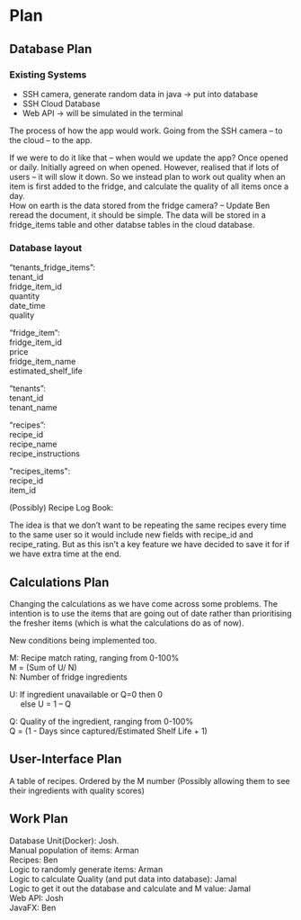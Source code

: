 # Plan 
## Database Plan 

### Existing Systems
- SSH camera, generate random data in java -> put into database 
- SSH Cloud Database 
- Web API -> will be simulated in the terminal 

The process of how the app would work. Going from the SSH camera – to the cloud – to the app. 

If we were to do it like that – when would we update the app? Once opened or daily. 
Initially agreed on when opened. However, realised that if lots of users – it will slow it down. So we instead plan to work out quality when an item is first added to the fridge, and calculate the quality of all items once a day. \
How on earth is the data stored from the fridge camera? – Update Ben reread the document, it should be simple. The data will be stored in a fridge\_items table and other databse tables in the cloud database. 

### Database layout 

“tenants\_fridge\_items”: \
tenant\_id \
fridge\_item\_id \
quantity \
date\_time \
quality

“fridge\_item”: \
fridge\_item\_id \
price \
fridge_item_name \
estimated\_shelf\_life 

“tenants”: \
tenant\_id \
tenant\_name 

“recipes”: \
recipe\_id \
recipe\_name \
recipe\_instructions 

"recipes_items": \
recipe\_id \
item\_id

(Possibly) Recipe Log Book: 

The idea is that we don’t want to be repeating the same recipes every time to the same user so it would include new fields with recipe\_id and recipe\_rating. But as this isn’t a key feature we have decided to save it for if we have extra time at the end. 

## Calculations Plan 

Changing the calculations as we have come across some problems. The intention is to use the items that are going out of date rather than prioritising the fresher items (which is what the calculations do as of now). 

New conditions being implemented too.  

M: Recipe match rating, ranging from 0-100% \
M = (Sum of U/ N)\
N: Number of fridge ingredients 

U: If ingredient unavailable or Q=0 then 0 \
&nbsp;&nbsp;&nbsp;&nbsp; else U = 1 – Q   

Q: Quality of the ingredient, ranging from 0-100% \
Q = (1 - Days since captured/Estimated Shelf Life + 1) 

## User-Interface Plan 

A table of recipes. Ordered by the M number 
(Possibly allowing them to see their ingredients with quality scores) 

## Work Plan 

Database Unit(Docker): Josh. \
Manual population of items: Arman \
Recipes: Ben \
Logic to randomly generate items: Arman \
Logic to calculate Quality (and put data into database): Jamal \
Logic to get it out the database and calculate and M value: Jamal \
Web API: Josh \
JavaFX: Ben 
